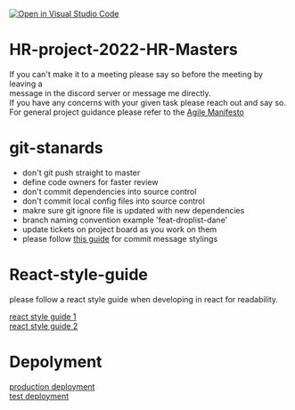 [![Open in Visual Studio Code](https://classroom.github.com/assets/open-in-vscode-f059dc9a6f8d3a56e377f745f24479a46679e63a5d9fe6f495e02850cd0d8118.svg)](https://classroom.github.com/online_ide?assignment_repo_id=7117794&assignment_repo_type=AssignmentRepo)

# HR-project-2022-HR-Masters

If you can't make it to a meeting please say so before the meeting by leaving a  
message in the discord server or message me directly.  
If you have any concerns with your given task please reach out and say so.  
For general project guidance please refer to the [Agile Manifesto](https://www.agilealliance.org/agile101/12-principles-behind-the-agile-manifesto/)

# git-stanards

- don't git push straight to master
- define code owners for faster review
- don't commit dependencies into source control
- don't commit local config files into source control
- makre sure git ignore file is updated with new dependencies
- branch naming convention example 'feat-droplist-dane'
- update tickets on project board as you work on them
- please follow [this guide](https://pages.nist.gov/dioptra/dev-guide/contributing-commit-styleguide.html) for commit message stylings

# React-style-guide

please follow a react style guide when developing in react for readability.  

[react style guide 1](https://dev.to/abrahamlawson/react-style-guide-24pp)  
[react style guide 2](https://css-tricks.com/react-code-style-guide/)

# Depolyment 

[production deployment](https://hr-masters.herokuapp.com)  
[test deployment](https://hr-masters-frontend-test.herokuapp.com)
